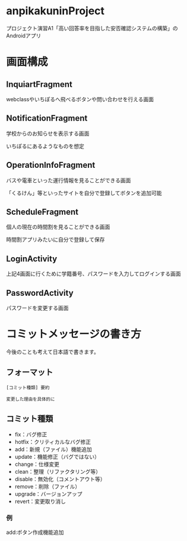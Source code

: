 # anpikakuninProject
プロジェクト演習A1「高い回答率を目指した安否確認システムの構築」のAndroidアプリ

# 画面構成
## InquiartFragment
webclassやいちぽるへ飛べるボタンや問い合わせを行える画面

## NotificationFragment
学校からのお知らせを表示する画面

いちぽるにあるようなものを想定

## OperationInfoFragment
バスや電車といった運行情報を見ることができる画面

「くるけん」等といったサイトを自分で登録してボタンを追加可能

## ScheduleFragment
個人の現在の時間割を見ることができる画面

時間割アプリみたいに自分で登録して保存

## LoginActivity
上記4画面に行くために学籍番号、パスワードを入力してログインする画面

## PasswordActivity
パスワードを変更する画面

# コミットメッセージの書き方
今後のことも考えて日本語で書きます。

## フォーマット
```
[コミット種類] 要約

変更した理由を具体的に
```
## コミット種類
* fix：バグ修正
* hotfix：クリティカルなバグ修正
* add：新規（ファイル）機能追加
* update：機能修正（バグではない）
* change：仕様変更
* clean：整理（リファクタリング等）
* disable：無効化（コメントアウト等）
* remove：削除（ファイル）
* upgrade：バージョンアップ
* revert：変更取り消し

### 例
add:ボタン作成機能追加
